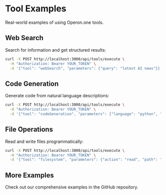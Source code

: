# Tool Examples

Real-world examples of using Operon.one tools.

## Web Search

Search for information and get structured results:

```bash
curl -X POST http://localhost:3000/api/tools/execute \
  -H "Authorization: Bearer YOUR_TOKEN" \
  -d '{"tool": "webSearch", "parameters": {"query": "latest AI news"}}'
```

## Code Generation

Generate code from natural language descriptions:

```bash
curl -X POST http://localhost:3000/api/tools/execute \
  -H "Authorization: Bearer YOUR_TOKEN" \
  -d '{"tool": "codeGeneration", "parameters": {"language": "python", "description": "fibonacci function"}}'
```

## File Operations

Read and write files programmatically:

```bash
curl -X POST http://localhost:3000/api/tools/execute \
  -H "Authorization: Bearer YOUR_TOKEN" \
  -d '{"tool": "filesystem", "parameters": {"action": "read", "path": "/data/file.txt"}}'
```

## More Examples

Check out our comprehensive examples in the GitHub repository.
